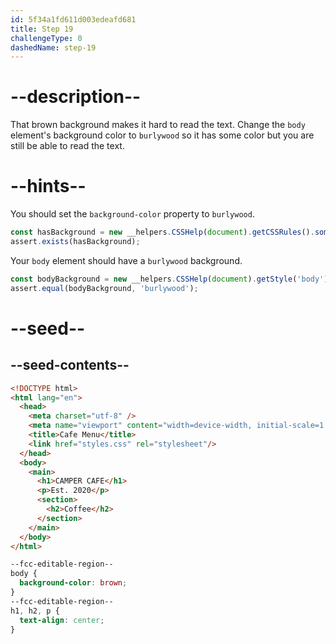 ```yaml
---
id: 5f34a1fd611d003edeafd681
title: Step 19
challengeType: 0
dashedName: step-19
---
```


# --description--

That brown background makes it hard to read the text. Change the `body` element's background color to `burlywood` so it has some color but you are still be able to read the text.

# --hints--

You should set the `background-color` property to `burlywood`.

```js
const hasBackground = new __helpers.CSSHelp(document).getCSSRules().some(x => x.style['background-color'] === 'burlywood');
assert.exists(hasBackground);
```

Your `body` element should have a `burlywood` background.

```js
const bodyBackground = new __helpers.CSSHelp(document).getStyle('body')?.getPropertyValue('background-color');
assert.equal(bodyBackground, 'burlywood');
```

# --seed--

## --seed-contents--

```html
<!DOCTYPE html>
<html lang="en">
  <head>
    <meta charset="utf-8" />
    <meta name="viewport" content="width=device-width, initial-scale=1.0" />
    <title>Cafe Menu</title>
    <link href="styles.css" rel="stylesheet"/>
  </head>
  <body>
    <main>
      <h1>CAMPER CAFE</h1>
      <p>Est. 2020</p>
      <section>
        <h2>Coffee</h2>
      </section>
    </main>
  </body>
</html>
```

```css
--fcc-editable-region--
body {
  background-color: brown;
}
--fcc-editable-region--
h1, h2, p {
  text-align: center;
}
```
